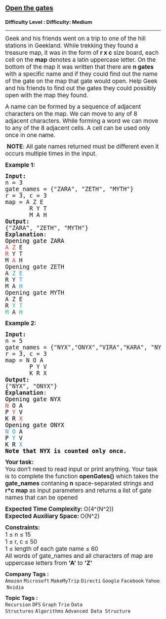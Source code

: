 <h2><a href="https://www.geeksforgeeks.org/problems/word-boggle-ii--141631/1?page=2&category=Graph,DFS,BFS&sortBy=difficulty">Open the gates</a></h2><h3>Difficulty Level : Difficulty: Medium</h3><hr><div class="problems_problem_content__Xm_eO"><p><span style="font-size: 14pt;">Geek and his friends went on a trip to one of the hill stations in Geekland. While trekking they found a treasure map, it was in the form of <strong>r x c</strong> size board, each cell on the <strong>map</strong> denotes a latin uppercase letter. On the bottom of the map it was written that there are <strong>n gates</strong> with a specific name and if they could find out the name of the gate on the map that gate would open. Help Geek and his friends to find out the gates they could possibly open with the map they found.&nbsp;</span></p>
<p><span style="font-size: 14pt;">A name can be formed by a sequence of adjacent characters on the map. We can move to any of 8 adjacent characters. While forming a word we can move to any of the 8 adjacent cells. A cell can be used only once in one name.</span></p>
<p><span style="font-size: 14pt;">&nbsp;<strong>NOTE</strong>: All gate names returned must be different even it occurs multiple times in the input.</span></p>
<p><span style="font-size: 14pt;"><strong>Example 1:</strong></span></p>
<pre><span style="font-size: 14pt;"><strong>Input: 
</strong>n = 3
gate_names = {"ZARA", "ZETH", "MYTH"}
r = 3, c = 3
map = A Z E<br>       R Y T<br>       M A H
<strong>Output:</strong>
{"ZARA", "ZETH", "MYTH"}
<strong>Explanation</strong>: <br><span style="color: #e03e2d;"><span style="color: #000000;">Opening gate ZARA</span><br>A</span> <span style="color: #e03e2d;">Z</span> E<br><span style="color: #e03e2d;">R</span> Y T<br>M <span style="color: #e03e2d;">A</span> H<br>Opening gate ZETH<br>A <span style="color: #3598db;">Z</span> <span style="color: #3598db;">E</span><br>R Y <span style="color: #3598db;">T</span><br>M A <span style="color: #3598db;">H</span><br>Opening gate MYTH<br>A Z E<br>R <span style="color: #2dc26b;">Y</span> <span style="color: #2dc26b;">T</span><br><span style="color: #2dc26b;">M</span> A <span style="color: #2dc26b;">H</span>
</span></pre>
<p><span style="font-size: 14pt;"><strong>Example 2:</strong></span></p>
<pre><span style="font-size: 14pt;"><strong>Input:</strong>
n = 5
gate_names = {"NYX","ONYX","VIRA","KARA", "NYX"}
r = 3, c = 3 
map = N O A<br>       P Y V<br>       K R X
<strong>Output:</strong>
{"NYX", "ONYX"}
<strong>Explanation</strong>: <br><span style="color: #000000;">Opening gate NYX<br><span style="color: #e03e2d;">N</span> O A<br>P <span style="color: #e03e2d;">Y</span> V<br>K R <span style="color: #e03e2d;">X</span><br>Opening gate ONYX<br><span style="color: #3598db;">N</span> <span style="color: #3598db;">O</span> A<br>P <span style="color: #3598db;">Y</span> V<br>K R <span style="color: #3598db;">X<br><strong><span style="color: #000000;">Note that NYX is counted only once.</span></strong></span></span></span></pre>
<p><span style="font-size: 14pt;"><strong>Your task:</strong><br>You don’t need to read input or print anything. Your task is to complete the function&nbsp;<strong>openGates()</strong> which takes the <strong>gate_names</strong> contaning <strong>n</strong> space-separated strings and <strong>r*c map</strong> as input parameters and returns a list of gate names that can be opened</span></p>
<p><span style="font-size: 14pt;"><strong>Expected Time Complexity: </strong>O(4^(N^2))<br><strong>Expected Auxiliary Space:&nbsp;</strong>O(N^2)</span></p>
<div><span style="font-size: 14pt;"><strong>Constraints:</strong><br>1 ≤ n ≤ 15<br>1 ≤ r, c ≤ 50<br>1 ≤ length of each gate name ≤ 60</span></div>
<div><span style="font-size: 14pt;">All words of gate_names and all characters of map are uppercase letters from <strong>'A'</strong> to <strong>'Z'</strong></span></div></div><p><span style=font-size:18px><strong>Company Tags : </strong><br><code>Amazon</code>&nbsp;<code>Microsoft</code>&nbsp;<code>MakeMyTrip</code>&nbsp;<code>Directi</code>&nbsp;<code>Google</code>&nbsp;<code>Facebook</code>&nbsp;<code>Yahoo</code>&nbsp;<code>Nvidia</code>&nbsp;<br><p><span style=font-size:18px><strong>Topic Tags : </strong><br><code>Recursion</code>&nbsp;<code>DFS</code>&nbsp;<code>Graph</code>&nbsp;<code>Trie</code>&nbsp;<code>Data Structures</code>&nbsp;<code>Algorithms</code>&nbsp;<code>Advanced Data Structure</code>&nbsp;